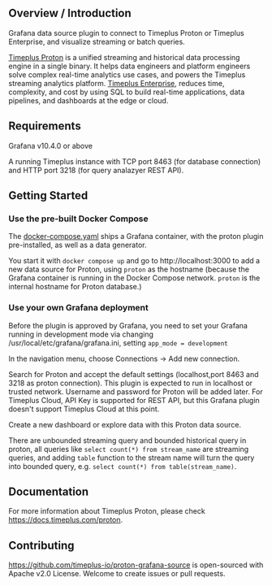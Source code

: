 
## Overview / Introduction

Grafana data source plugin to connect to Timeplus Proton or Timeplus Enterprise, and visualize streaming or batch queries.

[Timeplus Proton](https://github.com/timeplus-io/proton) is a unified streaming and historical data processing engine in a single binary. It helps data engineers and platform engineers solve complex real-time analytics use cases, and powers the Timeplus streaming analytics platform. [Timeplus Enterprise](https://www.timeplus.com/product), reduces time, complexity, and cost by using SQL to build real-time applications, data pipelines, and dashboards at the edge or cloud.

## Requirements
Grafana v10.4.0 or above

A running Timeplus instance with TCP port 8463 (for database connection) and HTTP port 3218 (for query analazyer REST API).

## Getting Started

### Use the pre-built Docker Compose
The [docker-compose.yaml](https://github.com/timeplus-io/proton-grafana-source/blob/main/docker-compose.yaml) ships a Grafana container, with the proton plugin pre-installed, as well as a data generator.

You start it with `docker compose up` and go to http://localhost:3000 to add a new data source for Proton, using `proton` as the hostname (because the Grafana container is running in the Docker Compose network. `proton` is the internal hostname for Proton database.)

### Use your own Grafana deployment

Before the plugin is approved by Grafana, you need to set your Grafana running in development mode via changing /usr/local/etc/grafana/grafana.ini, setting `app_mode = development`

In the navigation menu, choose Connections -> Add new connection.

Search for Proton and accept the default settings (localhost,port 8463 and 3218 as proton connection). This plugin is expected to run in localhost or trusted network. Username and password for Proton will be added later. For Timeplus Cloud, API Key is supported for REST API, but this Grafana plugin doesn't support Timeplus Cloud at this point.

Create a new dashboard or explore data with this Proton data source.

There are unbounded streaming query and bounded historical query in proton, all queries like `select count(*) from stream_name` are streaming queries, and adding `table` function to the stream name will turn the query into bounded query, e.g. `select count(*) from table(stream_name)`.

## Documentation
For more information about Timeplus Proton, please check https://docs.timeplus.com/proton.

## Contributing
https://github.com/timeplus-io/proton-grafana-source is open-sourced with Apache v2.0 License. Welcome to create issues or pull requests.
